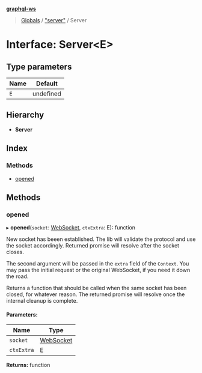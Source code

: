 **[graphql-ws](../README.md)**

> [Globals](../README.md) / ["server"](../modules/_server_.md) / Server

# Interface: Server<E\>

## Type parameters

Name | Default |
------ | ------ |
`E` | undefined |

## Hierarchy

* **Server**

## Index

### Methods

* [opened](_server_.server.md#opened)

## Methods

### opened

▸ **opened**(`socket`: [WebSocket](_server_.websocket.md), `ctxExtra`: E): function

New socket has beeen established. The lib will validate
the protocol and use the socket accordingly. Returned promise
will resolve after the socket closes.

The second argument will be passed in the `extra` field
of the `Context`. You may pass the initial request or the
original WebSocket, if you need it down the road.

Returns a function that should be called when the same socket
has been closed, for whatever reason. The returned promise will
resolve once the internal cleanup is complete.

#### Parameters:

Name | Type |
------ | ------ |
`socket` | [WebSocket](_server_.websocket.md) |
`ctxExtra` | E |

**Returns:** function
